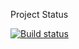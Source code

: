 Project Status

[![Build status](https://ci.appveyor.com/api/projects/status/9owxetyr38qn11nu?svg=true)](https://ci.appveyor.com/project/Bangold666/javaaqa-selenide-homework-4)